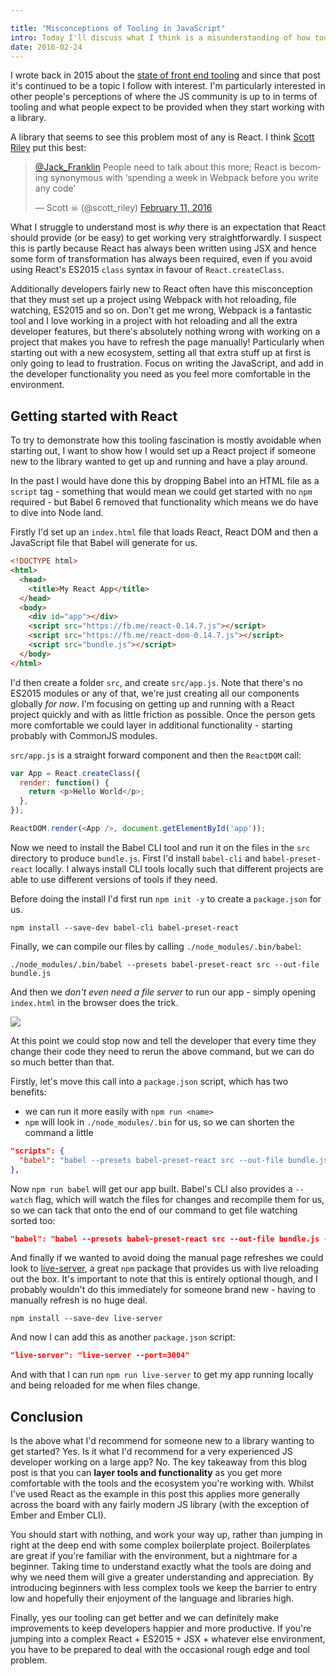 ```yaml
---

title: "Misconceptions of Tooling in JavaScript"
intro: Today I'll discuss what I think is a misunderstanding of how tools should be used in the JS development workflow.
date: 2016-02-24
---
```


I wrote back in 2015 about the [state of front end tooling](http://javascriptplayground.com/blog/2015/10/state-of-frontend-tooling) and since that post it's continued to be a topic I follow with interest. I'm particularly interested in other people's perceptions of where the JS community is up to in terms of tooling and what people expect to be provided when they start working with a library.

A library that seems to see this problem most of any is React. I think [Scott Riley](http://twitter.com/scott_riley) put this best:

<blockquote class="twitter-tweet" data-lang="en-gb"><p lang="en" dir="ltr"><a href="https://twitter.com/Jack_Franklin">@Jack_Franklin</a> People need to talk about this more; React is becoming synonymous with ‘spending a week in Webpack before you write any code’</p>&mdash; Scott ☠ (@scott_riley) <a href="https://twitter.com/scott_riley/status/697833161292701697">February 11, 2016</a></blockquote>
<script async src="//platform.twitter.com/widgets.js" charset="utf-8"></script>

What I struggle to understand most is _why_ there is an expectation that React should provide (or be easy) to get working very straightforwardly. I suspect this is partly because React has always been written using JSX and hence some form of transformation has always been required, even if you avoid using React's ES2015 `class` syntax in favour of `React.createClass`.

Additionally developers fairly new to React often have this misconception that they must set up a project using Webpack with hot reloading, file watching, ES2015 and so on. Don't get me wrong, Webpack is a fantastic tool and I love working in a project with hot reloading and all the extra developer features, but there's absolutely nothing wrong with working on a project that makes you have to refresh the page manually! Particularly when starting out with a new ecosystem, setting all that extra stuff up at first is only going to lead to frustration. Focus on writing the JavaScript, and add in the developer functionality you need as you feel more comfortable in the environment.

## Getting started with React

To try to demonstrate how this tooling fascination is mostly avoidable when starting out, I want to show how I would set up a React project if someone new to the library wanted to get up and running and have a play around.

In the past I would have done this by dropping Babel into an HTML file as a `script` tag - something that would mean we could get started with no `npm` required - but Babel 6 removed that functionality which means we do have to dive into Node land.

Firstly I'd set up an `index.html` file that loads React, React DOM and then a JavaScript file that Babel will generate for us.

```html
<!DOCTYPE html>
<html>
  <head>
    <title>My React App</title>
  </head>
  <body>
    <div id="app"></div>
    <script src="https://fb.me/react-0.14.7.js"></script>
    <script src="https://fb.me/react-dom-0.14.7.js"></script>
    <script src="bundle.js"></script>
  </body>
</html>
```

I'd then create a folder `src`, and create `src/app.js`. Note that there's no ES2015 modules or any of that, we're just creating all our components globally _for now_. I'm focusing on getting up and running with a React project quickly and with as little friction as possible. Once the person gets more comfortable we could layer in additional functionality - starting probably with CommonJS modules.

`src/app.js` is a straight forward component and then the `ReactDOM` call:

```js
var App = React.createClass({
  render: function() {
    return <p>Hello World</p>;
  },
});

ReactDOM.render(<App />, document.getElementById('app'));
```

Now we need to install the Babel CLI tool and run it on the files in the `src` directory to produce `bundle.js`. First I'd install `babel-cli` and `babel-preset-react` locally. I always install CLI tools locally such that different projects are able to use different versions of tools if they need.

Before doing the install I'd first run `npm init -y` to create a `package.json` for us.

```
npm install --save-dev babel-cli babel-preset-react
```

Finally, we can compile our files by calling `./node_modules/.bin/babel`:

```
./node_modules/.bin/babel --presets babel-preset-react src --out-file bundle.js
```

And then we _don't even need a file server_ to run our app - simply opening `index.html` in the browser does the trick.

![](https://i.imgur.com/Galeap0.jpg)

At this point we could stop now and tell the developer that every time they change their code they need to rerun the above command, but we can do so much better than that.

Firstly, let's move this call into a `package.json` script, which has two benefits:

* we can run it more easily with `npm run <name>`
* `npm` will look in `./node_modules/.bin` for us, so we can shorten the command a little

```json
"scripts": {
  "babel": "babel --presets babel-preset-react src --out-file bundle.js"
},
```

Now `npm run babel` will get our app built. Babel's CLI also provides a `--watch` flag, which will watch the files for changes and recompile them for us, so we can tack that onto the end of our command to get file watching sorted too:

```json
"babel": "babel --presets babel-preset-react src --out-file bundle.js --watch"
```

And finally if we wanted to avoid doing the manual page refreshes we could look to [live-server](https://github.com/tapio/live-server), a great `npm` package that provides us with live reloading out the box. It's important to note that this is entirely optional though, and I probably wouldn't do this immediately for someone brand new - having to manually refresh is no huge deal.

```
npm install --save-dev live-server
```

And now I can add this as another `package.json` script:

```json
"live-server": "live-server --port=3004"
```

And with that I can run `npm run live-server` to get my app running locally and being reloaded for me when files change.

## Conclusion

Is the above what I'd recommend for someone new to a library wanting to get started? Yes. Is it what I'd recommend for a very experienced JS developer working on a large app? No. The key takeaway from this blog post is that you can **layer tools and functionality** as you get more comfortable with the tools and the ecosystem you're working with. Whilst I've used React as the example in this post this applies more generally across the board with any fairly modern JS library (with the exception of Ember and Ember CLI).

You should start with nothing, and work your way up, rather than jumping in right at the deep end with some complex boilerplate project. Boilerplates are great if you're familiar with the environment, but a nightmare for a beginner. Taking time to understand exactly what the tools are doing and why we need them will give a greater understanding and appreciation. By introducing beginners with less complex tools we keep the barrier to entry low and hopefully their enjoyment of the language and libraries high.

Finally, yes our tooling can get better and we can definitely make improvements to keep developers happier and more productive. If you're jumping into a complex React + ES2015 + JSX + whatever else environment, you have to be prepared to deal with the occasional rough edge and tool problem.
